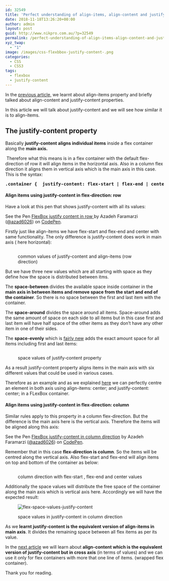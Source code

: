 ```yaml
---
id: 32549
title: 'Perfect understanding of align-items, align-content and justify-content in FlexBox with examples: Part 2'
date: 2018-11-18T13:26:20+00:00
author: admin
layout: post
guid: http://www.nikpro.com.au/?p=32549
permalink: /perfect-understanding-of-align-items-align-content-and-justify-content-in-flexbox-with-examples-part-2/
xyz_twap:
  - "1"
image: /images/css-flexbbox-justify-content-.png
categories:
  - CSS
  - CSS3
tags:
  - flexbox
  - justify-content
---
```

In the [previous article,](http://www.nikpro.com.au/perfect-understanding-of-align-items-align-content-and-justify-content-in-flexbox-with-examples-part-1/) we learnt about align-items property and briefly talked about align-content and justify-content properties.&nbsp;

In this article we will talk about justify-content and we will see how similar it is to align-items.

## The justify-content property

Basically&nbsp;**justify-content aligns individual items** inside a flex container along the **main axis.**

&nbsp;Therefore what this means is in a flex container with the default flex-direction of row it will align items in the horizontal axis. Also in a column flex direction it aligns them in vertical axis which is the main axis in this case. This is the syntax:

<pre class="wp-block-preformatted"><strong>.container {  justify-content: flex-start | flex-end | center | space-between | space-around | space-evenly;}</strong></pre>

#### Align items using justify-content in flex-direction: row

Have a look at this pen that shows justify-content with all its values:

<p data-height="1050" data-theme-id="0" data-slug-hash="bQwRoL" data-default-tab="html,result" data-user="azad6026" data-pen-title="FlexBox justify content in row " class="codepen">
  See the Pen <a href="https://codepen.io/azad6026/pen/bQwRoL/">FlexBox justify content in row </a> by Azadeh Faramarzi (<a href="https://codepen.io/azad6026">@azad6026</a>) on <a href="https://codepen.io">CodePen</a>.
</p>

Firstly just like align-items we have flex-start and flex-end and center with same functionality. The only difference is justify-content does work in main axis ( here horizontal):<figure class="wp-block-image">

<img src="http://www.nikpro.com.austart-end-center-justify.png" alt="" class="wp-image-32553" srcset="http://testgatsby.localstart-end-center-justify.png 429w, http://testgatsby.localstart-end-center-justify-287x300.png 287w" sizes="(max-width: 429px) 100vw, 429px" /> <figcaption>common values of justify-content and align-items (row direction)</figcaption></figure> 

But we have three new values which are all starting with space as they define how the space is distributed between itms.

The **space-between** divides the available space inside container in the **main axis in between items and remove space from the start and end of the container**. So there is no space between the first and last item with the container.

The **space-around** divides the space around all items. Space-around adds the same amount of space on each side to all items but in this case first and last item will have half space of the other items as they don&#8217;t have any other item in one of their sides.&nbsp;

The **space-evenly** which is <a rel="noreferrer noopener" aria-label="The space-evenly which is fairly new (opens in a new tab)" href="https://caniuse.com/#search=space-evenly" target="_blank">fairly new</a>&nbsp;adds the exact amount space for all items including first and last items:<figure class="wp-block-image">

<img src="http://www.nikpro.com.aujustify-space-items.png" alt="" class="wp-image-32554" srcset="http://testgatsby.localjustify-space-items.png 429w, http://testgatsby.localjustify-space-items-280x300.png 280w" sizes="(max-width: 429px) 100vw, 429px" /> <figcaption>space values of justify-content property</figcaption></figure> 

As a result justify-content property aligns items in the main axis with six different values that could be used in various cases. 

Therefore as an example and as we explained [here](http://www.nikpro.com.au/a-quick-review-of-how-to-centre-elements-or-blocks-using-flexbox-in-css/)&nbsp;we can perfectly centre an element in both axis using align-items: center; and justify-content: center; in a FLexBox container.

#### Align items using justify-content in flex-direction: column

Similar rules apply to this property in a column flex-direction. But the difference is the main axis here is the vertical axis. Therefore the items will be aligned along this axis:

<p data-height="1000" data-theme-id="0" data-slug-hash="vQJPGW" data-default-tab="html,result" data-user="azad6026" data-pen-title="FlexBox justify-content in column direction" class="codepen">
  See the Pen <a href="https://codepen.io/azad6026/pen/vQJPGW/">FlexBox justify-content in column direction</a> by Azadeh Faramarzi (<a href="https://codepen.io/azad6026">@azad6026</a>) on <a href="https://codepen.io">CodePen</a>.
</p>

Remember that in this case **flex-direction is column**. So the items will be centred along the vertical axis. Also flex-start and flex-end will align items on top and bottom of the container as below:<figure class="wp-block-image">

<img src="http://www.nikpro.com.auflex-end-start-centre-justify-column.png" alt="" class="wp-image-32558" srcset="http://testgatsby.localflex-end-start-centre-justify-column.png 429w, http://testgatsby.localflex-end-start-centre-justify-column-285x300.png 285w" sizes="(max-width: 429px) 100vw, 429px" /> <figcaption>column direction with flex-start , flex-end and center values</figcaption></figure> 

Additionally the space values will distribute the free space of the container along the main axis which is vertical axis here. Accordingly we will have the expected result:<figure class="wp-block-image">

<img src="http://www.nikpro.com.auflex-space-values-justify-content.png" alt="flex-space-values-justify-content" class="wp-image-32559" srcset="http://testgatsby.localflex-space-values-justify-content.png 429w, http://testgatsby.localflex-space-values-justify-content-289x300.png 289w" sizes="(max-width: 429px) 100vw, 429px" /> <figcaption>space values in justify-content in column direction</figcaption></figure> 

As we **learnt justify-content is the equivalent version of align-items in main axis**. It divides the remaining space between all flex items as per its value. 

In the [next article](http://www.nikpro.com.au/perfect-understanding-of-align-items-align-content-and-justify-content-in-flexbox-with-examples-part-3/) we will learn about **align-content which is the equivalent version of justify-content but in cross axis** (in terms of values) and we can use it only for flex containers with more that one line of items. (wrapped flex container).

Thank you for reading.